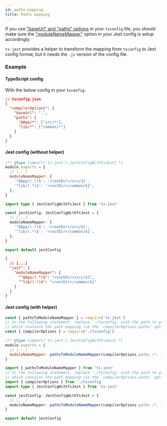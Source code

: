 ```yaml
---
id: paths-mapping
title: Paths mapping
---
```


If you use ["baseUrl" and "paths" options](https://www.typescriptlang.org/docs/handbook/module-resolution.html) in your `tsconfig` file, you should make sure the ["moduleNameMapper"](https://jestjs.io/docs/configuration#modulenamemapper-objectstring-string--arraystring) option in your Jest config is setup accordingly.

`ts-jest` provides a helper to transform the mapping from `tsconfig` to Jest config format, but it needs the `.js` version of the config file.

### Example

#### TypeScript config

With the below config in your `tsconfig`:

```json
// tsconfig.json
{
  "compilerOptions": {
    "baseUrl": ".",
    "paths": {
      "@App/*": ["src/*"],
      "lib/*": ["common/*"]
    }
  }
}
```

#### Jest config (without helper)

```js tab
/** @type {import('ts-jest').JestConfigWithTsJest} */
module.exports = {
  // [...]
  moduleNameMapper: {
    '^@App/(.*)$': '<rootDir>/src/$1',
    '^lib/(.*)$': '<rootDir>/common/$1',
  },
}
```

```ts tab
import type { JestConfigWithTsJest } from 'ts-jest'

const jestConfig: JestConfigWithTsJest = {
  // [...]
  moduleNameMapper: {
    '^@App/(.*)$': '<rootDir>/src/$1',
    '^lib/(.*)$': '<rootDir>/common/$1',
  },
}

export default jestConfig
```

```JSON tab
{
  // [...]
  "jest": {
    "moduleNameMapper": {
      "^@App/(.*)$": "<rootDir>/src/$1",
      "^lib/(.*)$": "<rootDir>/common/$1"
    }
  }
}
```

#### Jest config (with helper)

```js tab
const { pathsToModuleNameMapper } = require('ts-jest')
// In the following statement, replace `./tsconfig` with the path to your `tsconfig` file
// which contains the path mapping (ie the `compilerOptions.paths` option):
const { compilerOptions } = require('./tsconfig')

/** @type {import('ts-jest').JestConfigWithTsJest} */
module.exports = {
  // [...]
  moduleNameMapper: pathsToModuleNameMapper(compilerOptions.paths /*, { prefix: '<rootDir>/' } */),
}
```

```ts tab
import { pathsToModuleNameMapper } from 'ts-jest'
// In the following statement, replace `./tsconfig` with the path to your `tsconfig` file
// which contains the path mapping (ie the `compilerOptions.paths` option):
import { compilerOptions } from './tsconfig'
import type { JestConfigWithTsJest } from 'ts-jest'

const jestConfig: JestConfigWithTsJest = {
  // [...]
  moduleNameMapper: pathsToModuleNameMapper(compilerOptions.paths /*, { prefix: '<rootDir>/' } */),
}

export default jestConfig
```
